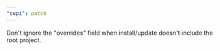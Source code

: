 ```yaml
---
"supi": patch
---
```


Don't ignore the "overrides" field when install/update doesn't include the root project.
